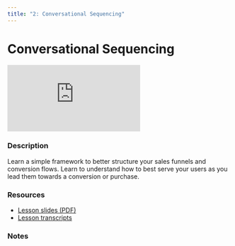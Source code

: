 ```yaml
---
title: "2: Conversational Sequencing"
---
```


# Conversational Sequencing

<div class='embed-container'><iframe src='https://player.vimeo.com/video/322697229' frameborder='0' webkitAllowFullScreen mozallowfullscreen allowFullScreen></iframe></div>


### Description

Learn a simple framework to better structure your sales funnels and conversion flows. Learn to understand how to best serve your users as you lead them towards a conversion or purchase.

### Resources

- [Lesson slides (PDF)](https://wvww.googledrive.com/file_public_link)
- [Lesson transcripts](https://wvww.googledrive.com/file_public_link)

### Notes